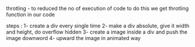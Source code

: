throtling - to reduced the no of execution of code
to do this we get throtling function in our code 

steps :
1- create a div every single time
2- make a div absolute, give it width and height, do overflow 
   hidden
3- create a image inside a div and push the image downword
4- upward the image in animated way    